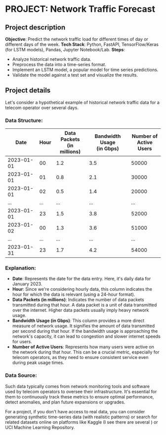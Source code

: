 # PROJECT: Network Traffic Forecast

## **Project description**

**Objective**: Predict the network traffic load for different times of day or different days of the week.
**Tech Stack**: Python, FastAPI, TensorFlow/Keras (for LSTM models), Pandas, Jupyter Notebook/Lab.
**Steps**:

- Analyze historical network traffic data.
- Preprocess the data into a time-series format.
- Implement an LSTM model, a popular model for time series predictions.
- Validate the model against a test set and visualize the results.

## **Project details**

Let's consider a hypothetical example of historical network traffic data for a telecom operator over several days.

### **Data Structure**:

| Date       | Hour | Data Packets<br>(in millions) | Bandwidth Usage<br>(in Gbps) | Number of<br>Active Users |
| ---------- | ---- | ----------------------------- | ---------------------------- | ------------------------- |
| 2023-01-01 | 00   | 1.2                           | 3.5                          | 50000                     |
| 2023-01-01 | 01   | 0.8                           | 2.1                          | 30000                     |
| 2023-01-01 | 02   | 0.5                           | 1.4                          | 20000                     |
| ...        | ...  | ...                           | ...                          | ...                       |
| 2023-01-01 | 23   | 1.5                           | 3.8                          | 52000                     |
| 2023-01-02 | 00   | 1.3                           | 3.6                          | 51000                     |
| ...        | ...  | ...                           | ...                          | ...                       |
| 2023-01-31 | 23   | 1.7                           | 4.2                          | 54000                     |

### **Explanation**:

- **Date**: Represents the date for the data entry. Here, it's daily data for January 2023.
- **Hour**: Since we're considering hourly data, this column indicates the hour for which the data is relevant (using a 24-hour format).
- **Data Packets (in millions)**: Indicates the number of data packets transmitted during that hour. A data packet is a unit of data transmitted over the internet. Higher data packets usually imply heavy network usage.
- **Bandwidth Usage (in Gbps)**: This column provides a more direct measure of network usage. It signifies the amount of data transmitted per second during that hour. If the bandwidth usage is approaching the network's capacity, it can lead to congestion and slower internet speeds for users.
- **Number of Active Users**: Represents how many users were active on the network during that hour. This can be a crucial metric, especially for telecom operators, as they need to ensure consistent service even during peak usage times.

### **Data Source**:

Such data typically comes from network monitoring tools and software used by telecom operators to oversee their infrastructure. It's essential for them to continuously track these metrics to ensure optimal performance, detect anomalies, and plan future expansions or upgrades.

For a project, if you don't have access to real data, you can consider generating synthetic time-series data (with realistic patterns) or search for related datasets online on platforms like Kaggle (I see there are several ) or UCI Machine Learning Repository.
